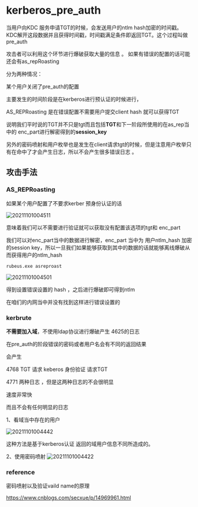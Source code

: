 # kerberos_pre_auth 

当用户向KDC 服务申请TGT的时候，会发送用户的ntlm hash加密的时间戳。KDC解开这段数据并且获得时间戳，时间戳满足条件即返回TGT。这个过程叫做 pre_auth

攻击者可以利用这个环节进行爆破获取大量的信息 。 如果有错误的配置的话可能还会有as_repRoasting 

分为两种情况： 

某个用户关闭了pre_auth的配置 

主要发生的时间阶段是在kerberos进行预认证的时候进行，

AS_REPRoasting 是在错误配置不需要用户提交client hash 就可以获得TGT

说明我们平时说的TGT并不只是tgt而且包括**TGT**和下一阶段所使用的在as_rep当中的 enc_part进行解密得到的**session_key**

另外的密码喷射和用户枚举也是发生在client请求tgt的时候，但是注意用户枚举只有在命中了才会产生日志，所以不会产生很多错误日志 。





## 攻击手法  

### **AS_REPRoasting** 

如果某个用户配置了不要求kerber 预身份认证的话  

![20211101004511](https://picsfor.oss-cn-shenzhen.aliyuncs.com/blogs/imgs/20211101004511.png)

意味着我们可以不需要进行验证就可以获取没有配置该选项的tgt和 enc_part 

我们可以对enc_part当中的数据进行解密，enc_part 当中为 用户ntlm_hash 加密的session key，所以一旦我们如果能够获取到其中的数据的话就能够离线爆破从而获得用户的ntlm_hash

```
rubeus.exe asreproast 
```

![20211101004501](https://picsfor.oss-cn-shenzhen.aliyuncs.com/blogs/imgs/20211101004501.png)

得到设置错误设置的 hash ，之后进行爆破即可得到ntlm



在咱们的内网当中并没有找到这样进行错误设置的 

### kerbrute 

**不需要加入域**，不使用ldap协议进行爆破产生 4625的日志

在pre_auth的阶段错误的密码或者用户名会有不同的返回结果 

会产生 

4768  TGT 请求 keberos 身份验证 请求TGT 

4771 两种日志 ，但是这两种日志的不会很明显

速度非常快 

而且不会有任何明显的日志 

1、看域当中存在的用户 

![20211101004442](https://picsfor.oss-cn-shenzhen.aliyuncs.com/blogs/imgs/20211101004442.png)

这种方法是基于kerberos认证 返回的域用户信息不同所造成的。





2、使用密码喷射
![20211101004422](https://picsfor.oss-cn-shenzhen.aliyuncs.com/blogs/imgs/20211101004422.png)





### reference

密码喷射以及验证vaild name的原理 

https://www.cnblogs.com/secxue/p/14969961.html

